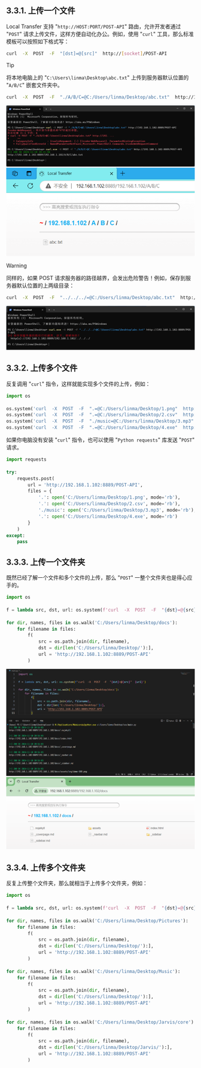 ## 3.3.1. 上传一个文件

Local Transfer 支持 "`http://HOST:PORT/POST-API`" 路由，允许开发者通过 "`POST`" 请求上传文件，这样方便自动化办公。例如，使用 "`curl`" 工具，那么标准模板可以按照如下格式写：

```Bash
curl  -X  POST  -F  "[dst]=@[src]"  http://[socket]/POST-API
```

> [!TIP]
> 将本地电脑上的 "`C:\Users\linma\Desktop\abc.txt`" 上传到服务器默认位置的 "`A/B/C`" 嵌套文件夹中。
> ```Bash
> curl  -X  POST  -F  "./A/B/C=@C:/Users/linma/Desktop/abc.txt"  http://192.168.1.102:8889/POST-API
> ```

<div style="text-align: center;">
    <img src="../assets/img/demo-post.png" style="zoom:100%;" alt="Oops?">
    <img src="../assets/img/demo-post-result.png" style="zoom:100%;" alt="Oops?">
</div>

> [!WARNING]
> 同样的，如果 POST 请求服务器的路径越界，会发出危险警告！例如，保存到服务器默认位置的上两级目录：
> ```Bash
> curl  -X  POST  -F  "../../../=@C:/Users/linma/Desktop/abc.txt"  http://192.168.1.102:8889/POST-API
> ```

<div style="text-align: center;">
    <img src="../assets/img/demo-post-warning.png" style="zoom:100%;" alt="Oops?">
</div>

## 3.3.2. 上传多个文件

反复调用 "`curl`" 指令，这样就能实现多个文件的上传，例如：

```python
import os

os.system('curl  -X  POST  -F  ".=@C:/Users/linma/Desktop/1.png"  http://192.168.1.102:8889/POST-API')
os.system('curl  -X  POST  -F  ".=@C:/Users/linma/Desktop/2.csv"  http://192.168.1.102:8889/POST-API')
os.system('curl  -X  POST  -F  "./music=@C:/Users/linma/Desktop/3.mp3"  http://192.168.1.102:8889/POST-API')
os.system('curl  -X  POST  -F  ".=@C:/Users/linma/Desktop/4.exe"  http://192.168.1.102:8889/POST-API')
```

如果你电脑没有安装 "`curl`" 指令，也可以使用 "`Python requests`" 库发送 "`POST`" 请求。

```python
import requests

try:
    requests.post(
        url = 'http://192.168.1.102:8889/POST-API',
        files = {
            '.': open('C:/Users/linma/Desktop/1.png', mode='rb'),
            '.': open('C:/Users/linma/Desktop/2.csv', mode='rb'),
            './music': open('C:/Users/linma/Desktop/3.mp3', mode='rb'),
            '.': open('C:/Users/linma/Desktop/4.exe', mode='rb')
        }
    )
except:
    pass
```

## 3.3.3. 上传一个文件夹

既然已经了解一个文件和多个文件的上传，那么 "`POST`" 一整个文件夹也是得心应手的。

```python
import os

f = lambda src, dst, url: os.system(f'curl  -X  POST  -F  "{dst}=@{src}"  {url}')

for dir, names, files in os.walk('C:/Users/linma/Desktop/docs'):
    for filename in files:
        f(
            src = os.path.join(dir, filename),
            dst = dir[len('C:/Users/linma/Desktop/'):],
            url = 'http://192.168.1.102:8889/POST-API'
        )
```

<div style="text-align: center;">
    <img src="../assets/img/demo-folder.png" style="zoom:100%;" alt="Oops?">
    <img src="../assets/img/demo-folder-result.png" style="zoom:100%;" alt="Oops?">
</div>

## 3.3.4. 上传多个文件夹

反复上传整个文件夹，那么就相当于上传多个文件夹，例如：

```python
import os

f = lambda src, dst, url: os.system(f'curl  -X  POST  -F  "{dst}=@{src}"  {url}')

for dir, names, files in os.walk('C:/Users/linma/Desktop/Pictures'):
    for filename in files:
        f(
            src = os.path.join(dir, filename),
            dst = dir[len('C:/Users/linma/Desktop/'):],
            url = 'http://192.168.1.102:8889/POST-API'
        )

for dir, names, files in os.walk('C:/Users/linma/Desktop/Music'):
    for filename in files:
        f(
            src = os.path.join(dir, filename),
            dst = dir[len('C:/Users/linma/Desktop/'):],
            url = 'http://192.168.1.102:8889/POST-API'
        )

for dir, names, files in os.walk('C:/Users/linma/Desktop/Jarvis/core'):
    for filename in files:
        f(
            src = os.path.join(dir, filename),
            dst = dir[len('C:/Users/linma/Desktop/Jarvis/'):],
            url = 'http://192.168.1.102:8889/POST-API'
        )
```